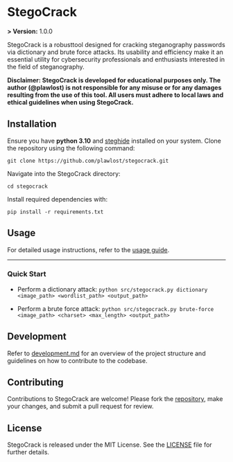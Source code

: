 # StegoCrack
**> Version:** 1.0.0

StegoCrack is a robusttool designed for cracking steganography passwords via dictionary and brute force attacks. Its usability and efficiency make it an essential utility for cybersecurity professionals and enthusiasts interested in the field of steganography.

**Disclaimer: StegoCrack is developed for educational purposes only. The author (@plawlost) is not responsible for any misuse or for any damages resulting from the use of this tool. All users must adhere to local laws and ethical guidelines when using StegoCrack.**

## Installation

Ensure you have **python 3.10** and [steghide](https://github.com/StefanoDeVuono/steghide) installed on your system. 
Clone the repository using the following command:

```git clone https://github.com/plawlost/stegocrack.git```

Navigate into the StegoCrack directory:

```cd stegocrack```

Install required dependencies with:

```pip install -r requirements.txt```

## Usage

For detailed usage instructions, refer to the [usage guide](StegoCrack/docs/usage.md).

---------------------------------------------

### Quick Start

- Perform a dictionary attack:
```python src/stegocrack.py dictionary <image_path> <wordlist_path> <output_path>```

- Perform a brute force attack:
```python src/stegocrack.py brute-force <image_path> <charset> <max_length> <output_path>```


## Development

Refer to [development.md](StegoCrack/docs/development.md) for an overview of the project structure and guidelines on how to contribute to the codebase.

## Contributing

Contributions to StegoCrack are welcome! Please fork the [repository](https://github.com/plawlost/stegocrack), make your changes, and submit a pull request for review.

## License

StegoCrack is released under the MIT License. See the [LICENSE](LICENSE) file for further details.
